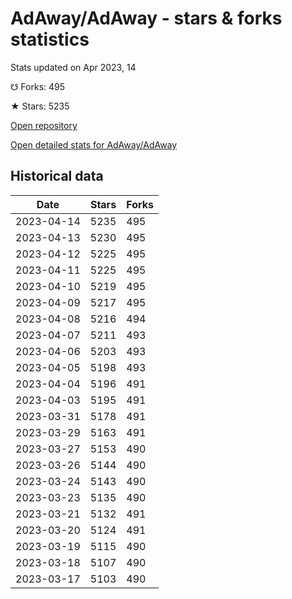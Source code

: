 # AdAway/AdAway - stars & forks statistics

Stats updated on Apr 2023, 14

☋ Forks: 495

★ Stars: 5235

[Open repository](https://github.com/AdAway/AdAway)

[Open detailed stats for AdAway/AdAway](https://reviewgithub.com/rep/AdAway/AdAway)

## Historical data
| Date | Stars | Forks |
|------|-------|-------|
| 2023-04-14 | 5235 | 495 | 
| 2023-04-13 | 5230 | 495 | 
| 2023-04-12 | 5225 | 495 | 
| 2023-04-11 | 5225 | 495 | 
| 2023-04-10 | 5219 | 495 | 
| 2023-04-09 | 5217 | 495 | 
| 2023-04-08 | 5216 | 494 | 
| 2023-04-07 | 5211 | 493 | 
| 2023-04-06 | 5203 | 493 | 
| 2023-04-05 | 5198 | 493 | 
| 2023-04-04 | 5196 | 491 | 
| 2023-04-03 | 5195 | 491 | 
| 2023-03-31 | 5178 | 491 | 
| 2023-03-29 | 5163 | 491 | 
| 2023-03-27 | 5153 | 490 | 
| 2023-03-26 | 5144 | 490 | 
| 2023-03-24 | 5143 | 490 | 
| 2023-03-23 | 5135 | 490 | 
| 2023-03-21 | 5132 | 491 | 
| 2023-03-20 | 5124 | 491 | 
| 2023-03-19 | 5115 | 490 | 
| 2023-03-18 | 5107 | 490 | 
| 2023-03-17 | 5103 | 490 | 

